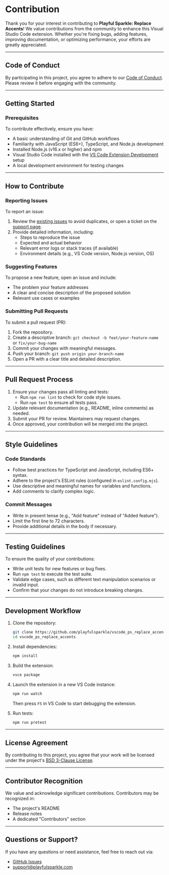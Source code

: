 # Contribution

Thank you for your interest in contributing to **Playful Sparkle: Replace Accents**! We value contributions from the community to enhance this Visual Studio Code extension. Whether you're fixing bugs, adding features, improving documentation, or optimizing performance, your efforts are greatly appreciated.

---

## Code of Conduct

By participating in this project, you agree to adhere to our [Code of Conduct](https://github.com/playfulsparkle/.github/blob/main/CODE_OF_CONDUCT.md). Please review it before engaging with the community.

---

## Getting Started

### Prerequisites

To contribute effectively, ensure you have:

- A basic understanding of Git and GitHub workflows
- Familiarity with JavaScript (ES6+), TypeScript, and Node.js development
- Installed Node.js (v16.x or higher) and npm
- Visual Studio Code installed with the [VS Code Extension Development](https://code.visualstudio.com/api) setup
- A local development environment for testing changes

---

## How to Contribute

### Reporting Issues

To report an issue:

1. Review the [existing issues](https://github.com/playfulsparkle/vscode_ps_replace_accents/issues) to avoid duplicates, or open a ticket on the [support page](https://support.playfulsparkle.com/).
2. Provide detailed information, including:
   - Steps to reproduce the issue
   - Expected and actual behavior
   - Relevant error logs or stack traces (if available)
   - Environment details (e.g., VS Code version, Node.js version, OS)

### Suggesting Features

To propose a new feature, open an issue and include:

- The problem your feature addresses
- A clear and concise description of the proposed solution
- Relevant use cases or examples

### Submitting Pull Requests

To submit a pull request (PR):

1. Fork the repository.
2. Create a descriptive branch:
   `git checkout -b feat/your-feature-name` or `fix/your-bug-name`
3. Commit your changes with meaningful messages.
4. Push your branch:
   `git push origin your-branch-name`
5. Open a PR with a clear title and detailed description.

---

## Pull Request Process

1. Ensure your changes pass all linting and tests:
   - Run `npm run lint` to check for code style issues.
   - Run `npm test` to ensure all tests pass.
2. Update relevant documentation (e.g., README, inline comments) as needed.
3. Submit your PR for review. Maintainers may request changes.
4. Once approved, your contribution will be merged into the project.

---

## Style Guidelines

### Code Standards

- Follow best practices for TypeScript and JavaScript, including ES6+ syntax.
- Adhere to the project's ESLint rules (configured in `eslint.config.mjs`).
- Use descriptive and meaningful names for variables and functions.
- Add comments to clarify complex logic.

### Commit Messages

- Write in present tense (e.g., "Add feature" instead of "Added feature").
- Limit the first line to 72 characters.
- Provide additional details in the body if necessary.

---

## Testing Guidelines

To ensure the quality of your contributions:

- Write unit tests for new features or bug fixes.
- Run `npm test` to execute the test suite.
- Validate edge cases, such as different text manipulation scenarios or invalid input.
- Confirm that your changes do not introduce breaking changes.

---

## Development Workflow

1. Clone the repository:
   ```bash
   git clone https://github.com/playfulsparkle/vscode_ps_replace_accents.git
   cd vscode_ps_replace_accents
   ```
2. Install dependencies:
   ```bash
   npm install
   ```
3. Build the extension:
   ```bash
   vsce package
   ```
4. Launch the extension in a new VS Code instance:
   ```bash
   npm run watch
   ```
   Then press `F5` in VS Code to start debugging the extension.

5. Run tests:
   ```bash
   npm run pretest
   ```

---

## License Agreement

By contributing to this project, you agree that your work will be licensed under the project's [BSD 3-Clause License](LICENSE).

---

## Contributor Recognition

We value and acknowledge significant contributions. Contributors may be recognized in:

- The project's README
- Release notes
- A dedicated "Contributors" section

---

## Questions or Support?

If you have any questions or need assistance, feel free to reach out via:

- [GitHub Issues](https://github.com/playfulsparkle/vscode_ps_replace_accents/issues)
- [support@playfulsparkle.com](mailto:support@playfulsparkle.com)

